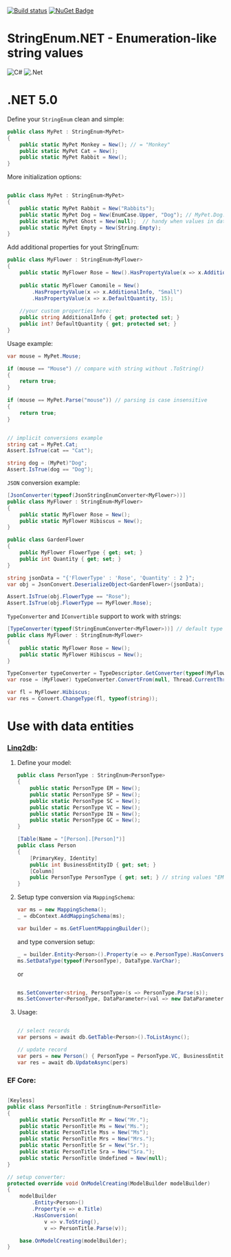 [![Build status](https://ci.appveyor.com/api/projects/status/dkm6x44rnqwsrbly?svg=true)](https://ci.appveyor.com/project/feeleen/stringenum-net) [![NuGet Badge](https://buildstats.info/nuget/StringEnum.Net)](https://www.nuget.org/packages/StringEnum.Net/)

# StringEnum.NET - Enumeration-like string values

![C#](https://img.shields.io/badge/c%23-%23239120.svg?style=for-the-badge&logo=c-sharp&logoColor=white)
![.Net](https://img.shields.io/badge/.NET-5C2D91?style=for-the-badge&logo=.net&logoColor=white)

# .NET 5.0

Define your `StringEnum` clean and simple:

```cs
public class MyPet : StringEnum<MyPet>
{
	public static MyPet Monkey = New(); // = "Monkey" 
	public static MyPet Cat = New(); 
	public static MyPet Rabbit = New();
}
```

More initialization options:

```cs

public class MyPet : StringEnum<MyPet>
{
	public static MyPet Rabbit = New("Rabbits");
	public static MyPet Dog = New(EnumCase.Upper, "Dog"); // MyPet.Dog.ToString() -> "DOG"
	public static MyPet Ghost = New(null);  // handy when values in dataobject may have null values
	public static MyPet Empty = New(String.Empty);
}
```

Add additional properties for yout StringEnum:

```cs
public class MyFlower : StringEnum<MyFlower>
{
	public static MyFlower Rose = New().HasPropertyValue(x => x.AdditionalInfo, "Big");
	
	public static MyFlower Camomile = New()
		.HasPropertyValue(x => x.AdditionalInfo, "Small")
		.HasPropertyValue(x => x.DefaultQuantity, 15);
	
	//your custom properties here:
	public string AdditionalInfo { get; protected set; }
	public int? DefaultQuantity { get; protected set; }
}

```

Usage example:

```cs
var mouse = MyPet.Mouse;

if (mouse == "Mouse") // compare with string without .ToString()
{
	return true;
}

if (mouse == MyPet.Parse("mouse")) // parsing is case insensitive
{
	return true;
}


// implicit conversions example
string cat = MyPet.Cat;
Assert.IsTrue(cat == "Cat");

string dog = (MyPet)"Dog";
Assert.IsTrue(dog == "Dog");

```

`JSON` conversion example:

```cs
[JsonConverter(typeof(JsonStringEnumConverter<MyFlower>))]
public class MyFlower : StringEnum<MyFlower>
{
    public static MyFlower Rose = New();
    public static MyFlower Hibiscus = New();
}

public class GardenFlower
{
    public MyFlower FlowerType { get; set; }
    public int Quantity { get; set; }
}

string jsonData = "{'FlowerType' : 'Rose', 'Quantity' : 2 }";
var obj = JsonConvert.DeserializeObject<GardenFlower>(jsonData);

Assert.IsTrue(obj.FlowerType == "Rose");
Assert.IsTrue(obj.FlowerType == MyFlower.Rose);

```

`TypeConverter` and `IConvertible` support to work with strings:

```cs
[TypeConverter(typeof(StringEnumConverter<MyFlower>))] // default type converter
public class MyFlower : StringEnum<MyFlower>
{
    public static MyFlower Rose = New();
    public static MyFlower Hibiscus = New();
}

TypeConverter typeConverter = TypeDescriptor.GetConverter(typeof(MyFlower));
var rose = (MyFlower) typeConverter.ConvertFrom(null, Thread.CurrentThread.CurrentCulture, "Rose");

var fl = MyFlower.Hibiscus;
var res = Convert.ChangeType(fl, typeof(string));

```

# Use with data entities 
### [Linq2db](https://github.com/linq2db/linq2db):

1. Define your model:

	```cs
	public class PersonType : StringEnum<PersonType>
	{
		public static PersonType EM = New();
		public static PersonType SP = New();
		public static PersonType SC = New();
		public static PersonType VC = New();
		public static PersonType IN = New();
		public static PersonType GC = New();
	}

	[Table(Name = "[Person].[Person]")]
	public class Person
	{
		[PrimaryKey, Identity]
		public int BusinessEntityID { get; set; }
		[Column]
		public PersonType PersonType { get; set; } // string values "EM", "SP", "SC" ... etc.
	}
	```
2. Setup type conversion via `MappingSchema`:

	```cs
	var ms = new MappingSchema();
	_ = dbContext.AddMappingSchema(ms);

	var builder = ms.GetFluentMappingBuilder();
	```
	and type conversion setup:
	```cs
	_ = builder.Entity<Person>().Property(e => e.PersonType).HasConversion(v => v.Value, s => PersonType.Parse(s));
	ms.SetDataType(typeof(PersonType), DataType.VarChar);
	```
	or
	```cs

	ms.SetConverter<string, PersonType>(s => PersonType.Parse(s));
	ms.SetConverter<PersonType, DataParameter>(val => new DataParameter { Value = val, DataType = DataType.VarChar });
	```
3. Usage:

	```cs

	// select records
	var persons = await db.GetTable<Person>().ToListAsync();

	// update record
	var pers = new Person() { PersonType = PersonType.VC, BusinessEntityID = 1675 };
	var res = await db.UpdateAsync(pers)

	```


### EF Core:

```cs

[Keyless]
public class PersonTitle : StringEnum<PersonTitle>
{
	public static PersonTitle Mr = New("Mr.");
	public static PersonTitle Ms = New("Ms.");
	public static PersonTitle Mss = New("Ms");
	public static PersonTitle Mrs = New("Mrs.");
	public static PersonTitle Sr = New("Sr.");
	public static PersonTitle Sra = New("Sra.");
	public static PersonTitle Undefined = New(null);
}

// setup converter:
protected override void OnModelCreating(ModelBuilder modelBuilder)
{
	modelBuilder
		.Entity<Person>()
		.Property(e => e.Title)
		.HasConversion(
			v => v.ToString(),
			v => PersonTitle.Parse(v));

	base.OnModelCreating(modelBuilder);
}

```
	
